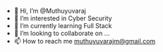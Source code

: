 - 👋 Hi, I’m @Muthuyuvaraj
- 👀 I’m interested in Cyber Security
- 🌱 I’m currently learning Full Stack
- 💞️ I’m looking to collaborate on ...
- 📫 How to reach me muthuyuvarajm@gmail.com

<!---
Muthuyuvaraj/Muthuyuvaraj is a ✨ special ✨ repository because its `README.md` (this file) appears on your GitHub profile.
You can click the Preview link to take a look at your changes.
--->
